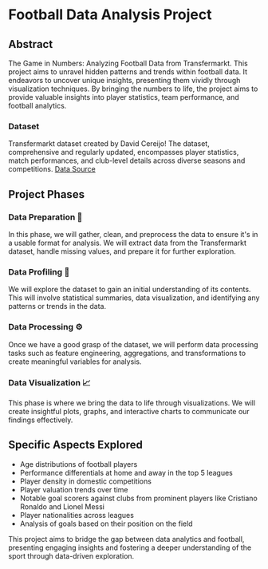 # Football Data Analysis Project

## Abstract
The Game in Numbers: Analyzing Football Data from Transfermarkt. This project aims to unravel hidden patterns and trends within football data. It endeavors to uncover unique insights, presenting them vividly through visualization techniques. By bringing the numbers to life, the project aims to provide valuable insights into player statistics, team performance, and football analytics.

### Dataset
Transfermarkt dataset created by David Cereijo! The dataset, comprehensive and regularly updated, encompasses player statistics, match performances, and club-level details across diverse seasons and competitions.
[Data Source](https://data.world/dcereijo/player-scores)

## Project Phases
### Data Preparation 📑
In this phase, we will gather, clean, and preprocess the data to ensure it's in a usable format for analysis. We will extract data from the Transfermarkt dataset, handle missing values, and prepare it for further exploration.

### Data Profiling 🔎
We will explore the dataset to gain an initial understanding of its contents. This will involve statistical summaries, data visualization, and identifying any patterns or trends in the data.

### Data Processing ⚙️
Once we have a good grasp of the dataset, we will perform data processing tasks such as feature engineering, aggregations, and transformations to create meaningful variables for analysis.

### Data Visualization 📈
This phase is where we bring the data to life through visualizations. We will create insightful plots, graphs, and interactive charts to communicate our findings effectively.

## Specific Aspects Explored
- Age distributions of football players
- Performance differentials at home and away in the top 5 leagues
- Player density in domestic competitions
- Player valuation trends over time
- Notable goal scorers against clubs from prominent players like Cristiano Ronaldo and Lionel Messi
- Player nationalities across leagues
- Analysis of goals based on their position on the field

This project aims to bridge the gap between data analytics and football, presenting engaging insights and fostering a deeper understanding of the sport through data-driven exploration.
